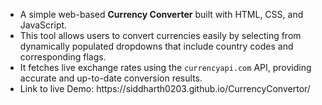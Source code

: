 <ul>
  <li>A simple web-based <strong>Currency Converter</strong> built with HTML, CSS, and JavaScript.</li>
  <li>This tool allows users to convert currencies easily by selecting from dynamically populated dropdowns that include country codes and corresponding flags.</li>
  <li>It fetches live exchange rates using the <code>currencyapi.com</code> API, providing accurate and up-to-date conversion results.</li>
  <li>Link to live Demo: https://siddharth0203.github.io/CurrencyConvertor/</li>
</ul>
